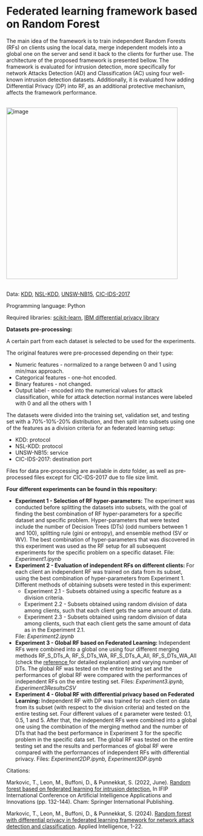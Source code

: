 # Federated learning framework based on Random Forest 


The main idea of the framework is to train independent Random Forests (RFs) on clients using the local data, merge independent models into a global one on the server and send it back to the clients for further use. The architecture of the proposed framework is presented bellow. The framework is evaluated for intrusion detection, more specifically for network Attacks Detection (AD) and Classification (AC) using four well-known intrusion detection datasets.  Additionally, it is evaluated how adding Differential Privacy (DP) into RF, as an additional protective mechanism, affects the framework performance. 

</br>
<img width="452" alt="image" src="https://github.com/vujicictijana/RF_FL/assets/9281983/199a21ff-642a-4548-ba72-f533c01fca3c">

</br>
</br>

Data: <a href="https://www.unb.ca/cic/datasets/nsl.html">KDD</a>, <a href="https://www.unb.ca/cic/datasets/nsl.html">NSL-KDD</a>, <a href="https://research.unsw.edu.au/projects/unsw-nb15-dataset">UNSW-NB15</a>, <a href="https://www.unb.ca/cic/datasets/ids-2017.html">CIC-IDS-2017</a>

Programming language: Python

Required libraries: <a href="https://scikit-learn.org/stable/">scikit-learn</a>, <a href="https://github.com/IBM/differential-privacy-library">IBM differential privacy library</a>

<b>Datasets pre-processing:</b>

A certain part from each dataset is selected to be used for the experiments.

The original features were pre-processed depending on their type:
   <ul>
         <li> Numeric features - normalized to a range between 0 and 1 using min/max approach.</li>
          <li>  Categorical features - one-hot encoded.  </li> 
          <li> Binary features - not changed.  </li>
           <li> Output label - encoded into the numerical values for attack classification, while for attack detection normal instances were labeled with 0 and all the others with 1  </li>
   </ul>
   
The datasets were divided into the training set, validation set, and testing set with a 70\%-10\%-20\% distribution, and then split into subsets using one of the features as a division criteria for an federated learning setup: 
   <ul>
     <li>KDD: protocol </li>
     <li> NSL-KDD: protocol </li>
      <li> UNSW-NB15: service </li>
           <li>  CIC-IDS-2017: destination port </li>
   </ul>

Files for data pre-processing are available in <i> data </i> folder, as well as pre-processed files except for CIC-IDS-2017 due to file size limit.

<b>Four different experiments can be found in this repository:</b>
<ul>
  <li> <b>Experiment 1 - Selection of RF hyper-parameters:</b> The experiment was conducted before splitting the datasets into subsets, with the goal of finding the best combination of RF hyper-parameters for a specific dataset and specific problem. Hyper-parameters that were tested include the number of Decision Trees (DTs) (odd numbers between 1 and 100), splitting rule (gini or entropy), and ensemble method (SV or WV). The best combination of hyper-parameters that was discovered in this experiment was used as the RF setup for all subsequent experiments for the specific problem on a specific dataset. File: <i> Experiment1.ipynb </i></li>
  <li> <b>Experiment 2 -  Evaluation of independent RFs on different clients: </b> For each client an independent RF was trained on data from its subset, using the best combination of hyper-parameters from Experiment 1. Different methods of obtaining subsets were tested in this experiment:
    <ul>
         <li> Experiment 2.1 - Subsets obtained using a specific feature as a division criteria.   </li>
          <li> Experiment 2.2 - Subsets obtained using random division of data among clients, such that each client gets the same amount of data.  </li>
          <li> Experiment 2.3 - Subsets obtained using random division of data among clients, such that each client gets the same amount of data as in the Experiment 2.1.</li>
    </ul>
    File: <i> Experiment2.ipynb </i>
  <li> <b>Experiment 3 -  Global RF based on Federated Learning: </b> Independent RFs were combined into a global one using four different merging methods RF_S_DTs_A, RF_S_DTs_WA, RF_S_DTs_A_All, RF_S_DTs_WA_All (check the <a href="https://drive.google.com/file/d/1E0BgUdOfqnj9UOrbwW4kRcRex4EFntNa/view"> reference </a> for detailed explanation) and varying number of DTs. The global RF was tested on the entire testing set and the performances of global RF were compared with the performances of independent RFs on the entire testing set. Files: <i> Experiment3.ipynb, Experiment3ResultsCSV</i></li>
  <li>  <b>Experiment 4 -  Global RF with differential privacy based on Federated Learning: </b> Independent RF with DP was trained for each client on data from its subset (with respect to the division criteria) and tested on the entire testing set. Four different values of  &epsilon; parameter were tested: 0.1, 0.5, 1 and 5. After that, the 
    independent RFs were combined into a global one using the combination of the merging method and the number of DTs that had the best performance in Experiment 3 for the specific problem in the specific data set.     The global RF was tested on the entire testing set and the results and performances of global RF were compared with the performances of independent RFs with differential privacy.  Files: <i> Experiment2DP.ipynb, Experiment3DP.ipynb  </i>
</ul>


Citations:

Markovic, T., Leon, M., Buffoni, D., & Punnekkat, S. (2022, June). <a href="https://link.springer.com/chapter/10.1007/978-3-031-08333-4_11">Random forest based on federated learning for intrusion detection.</a> In IFIP International Conference on Artificial Intelligence Applications and Innovations (pp. 132-144). Cham: Springer International Publishing.

Markovic, T., Leon, M., Buffoni, D., & Punnekkat, S. (2024). <a href="https://link.springer.com/article/10.1007/s10489-024-05589-6">Random forest with differential privacy in federated learning framework for network attack detection and classification</a>. Applied Intelligence, 1-22.


